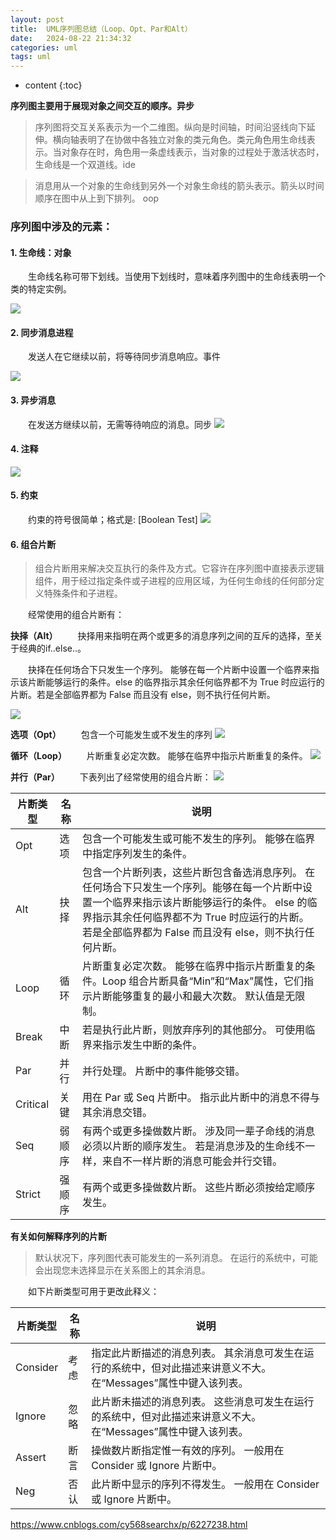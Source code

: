 ```yaml
---
layout: post
title:  UML序列图总结（Loop、Opt、Par和Alt）
date:   2024-08-22 21:34:32
categories: uml
tags: uml
---
```


* content
{:toc}

**序列图主要用于展现对象之间交互的顺序。异步**

> 序列图将交互关系表示为一个二维图。纵向是时间轴，时间沿竖线向下延伸。横向轴表明了在协做中各独立对象的类元角色。类元角色用生命线表示。当对象存在时，角色用一条虚线表示，当对象的过程处于激活状态时，生命线是一个双道线。ide

> 消息用从一个对象的生命线到另外一个对象生命线的箭头表示。箭头以时间顺序在图中从上到下排列。 oop

### 序列图中涉及的元素：

#### 1. 生命线：对象
　　生命线名称可带下划线。当使用下划线时，意味着序列图中的生命线表明一个类的特定实例。

![](/assets/2012013015384562.gif)

#### 2. 同步消息进程
　　发送人在它继续以前，将等待同步消息响应。事件

![](/assets/2012013015395188.gif)

#### 3. 异步消息
　　在发送方继续以前，无需等待响应的消息。同步
![](/assets/2012013015401689.gif)

#### 4. 注释
![](/assets/2012013015404857.gif)

#### 5. 约束

　　约束的符号很简单；格式是: [Boolean Test]
![](/assets/2012013015413776.gif)

#### 6. 组合片断

> 组合片断用来解决交互执行的条件及方式。它容许在序列图中直接表示逻辑组件，用于经过指定条件或子进程的应用区域，为任何生命线的任何部分定义特殊条件和子进程。

　　经常使用的组合片断有：

**抉择（Alt）**
　　抉择用来指明在两个或更多的消息序列之间的互斥的选择，至关于经典的if..else..。

　　抉择在任何场合下只发生一个序列。 能够在每一个片断中设置一个临界来指示该片断能够运行的条件。else 的临界指示其余任何临界都不为 True 时应运行的片断。若是全部临界都为 False 而且没有 else，则不执行任何片断。

![](/assets/2012013015543491.gif)

**选项（Opt）**
　　包含一个可能发生或不发生的序列
 ![](/assets/2012013015551193.gif)

**循环（Loop）**
　　片断重复必定次数。 能够在临界中指示片断重复的条件。
![](/assets/2012013015553457.gif)

**并行（Par）**
　　下表列出了经常使用的组合片断：
![](/assets/2012013015555581.gif)

片断类型 | 名称 | 说明
 -- | -- | --
Opt | 选项 | 包含一个可能发生或可能不发生的序列。 能够在临界中指定序列发生的条件。
Alt | 抉择 | 包含一个片断列表，这些片断包含备选消息序列。 在任何场合下只发生一个序列。能够在每一个片断中设置一个临界来指示该片断能够运行的条件。 else 的临界指示其余任何临界都不为 True 时应运行的片断。 若是全部临界都为 False 而且没有 else，则不执行任何片断。
Loop | 循环 | 片断重复必定次数。 能够在临界中指示片断重复的条件。Loop 组合片断具备“Min”和“Max”属性，它们指示片断能够重复的最小和最大次数。 默认值是无限制。
Break | 中断 | 若是执行此片断，则放弃序列的其他部分。 可使用临界来指示发生中断的条件。
Par | 并行 | 并行处理。 片断中的事件能够交错。
Critical | 关键 | 用在 Par 或 Seq 片断中。 指示此片断中的消息不得与其余消息交错。
Seq | 弱顺序 | 有两个或更多操做数片断。 涉及同一辈子命线的消息必须以片断的顺序发生。 若是消息涉及的生命线不一样，来自不一样片断的消息可能会并行交错。
Strict | 强顺序 | 有两个或更多操做数片断。 这些片断必须按给定顺序发生。

**有关如何解释序列的片断**

> 默认状况下，序列图代表可能发生的一系列消息。 在运行的系统中，可能会出现您未选择显示在关系图上的其余消息。

　　如下片断类型可用于更改此释义：

片断类型 | 名称 | 说明
-- | -- | --
Consider | 考虑 | 指定此片断描述的消息列表。 其余消息可发生在运行的系统中，但对此描述来讲意义不大。在“Messages”属性中键入该列表。
Ignore | 忽略 | 此片断未描述的消息列表。 这些消息可发生在运行的系统中，但对此描述来讲意义不大。在“Messages”属性中键入该列表。
Assert | 断言 | 操做数片断指定惟一有效的序列。 一般用在 Consider 或 Ignore 片断中。
Neg | 否认 | 此片断中显示的序列不得发生。 一般用在 Consider 或 Ignore 片断中。


https://www.cnblogs.com/cy568searchx/p/6227238.html